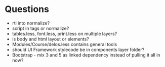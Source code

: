 # Questions

* rtl into normalize?
* script in tags or normalize?
* tables.less, font.less, print.less on multiple layers?
* is body and html layout or elements?
* Modules/Course/delos.less contains general tools
* should UI Framework stylecode be in components layer folder?
* Bootstrap - mix 3 and 5 as linked dependency instead of pulling it all in now?
